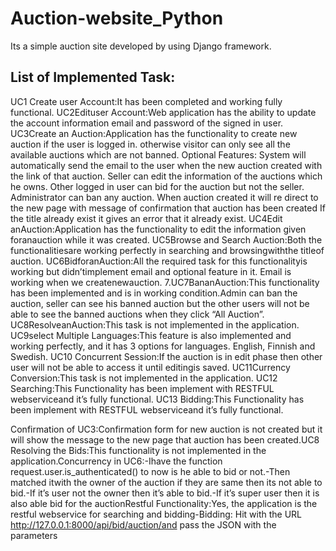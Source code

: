 # Auction-website_Python
Its a simple auction site developed by using Django framework.
## List of Implemented Task:
UC1 Create user Account:It has been completed and working fully functional.
UC2Edituser Account:Web application has the ability to update the account information email and password of the signed in user.
UC3Create an Auction:Application has the functionality to create new auction if the user is logged in. otherwise visitor can only see all the available auctions which are not banned.
Optional Features:
System will automatically send the email to the user when the new auction created with the link of that auction.
Seller can edit the information of the auctions which he owns.
Other logged in user can bid for the auction but not the seller.
Administrator can ban any auction.
When auction created it will re direct to the new page with message of confirmation that auction has been created
If the title already exist it gives an error that it already exist.
UC4Edit anAuction:Application has the functionality to edit the information given foranauction while it was created.
UC5Browse and Search Auction:Both the functionalitiesare working perfectly in searching and browsingwiththe titleof auction.
UC6BidforanAuction:All the required task for this functionalityis working but didn’timplement email and optional feature in it. Email is working when we createnewauction.
7.UC7BananAuction:This functionality has been implemented and is in working condition.Admin can ban the auction, seller can see his banned auction but the other users will not be able to see the banned auctions when they click “All Auction”.
UC8ResolveanAuction:This task is not implemented in the application.
UC9select Multiple Languages:This feature is also implemented and working perfectly, and it has 3 options for languages. English, Finnish and Swedish.
UC10 Concurrent Session:If the auction is in edit phase then other user will not be able to access it until editingis saved.
UC11Currency Conversion:This task is not implemented in the application.
UC12 Searching:This Functionality has been implement with RESTFUL webserviceand it’s fully functional.
UC13 Bidding:This Functionality has been implement with RESTFUL webserviceand it’s fully functional.

Confirmation of UC3:Confirmation form for new auction is not created but it will show the message to the new page that auction has been created.UC8 Resolving the Bids:This functionality is not implemented in the application.Concurrency in UC6:-Ihave the function request.user.is_authenticated() to now is he able to bid or not.-Then matched itwith the owner of the auction if they are same then its not able to bid.-If it’s user not the owner then it’s able to bid.-If it’s super user then it is also able bid for the auctionRestful Functionality:Yes, the application is the restful webservice for searching and bidding-Bidding: Hit with the URL http://127.0.0.1:8000/api/bid/auction/and pass the JSON with the parameters
